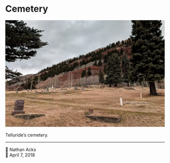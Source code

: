 # Cemetery

![A mountain cemetery](assets/bdba5f7f7a4ee9afdd2f2e7d2c5dd554.webp)

Telluride’s cemetery.

- - - -

<span aria-hidden="true">👤</span> Nathan Acks  
<span aria-hidden="true">📅</span> April 7, 2018
